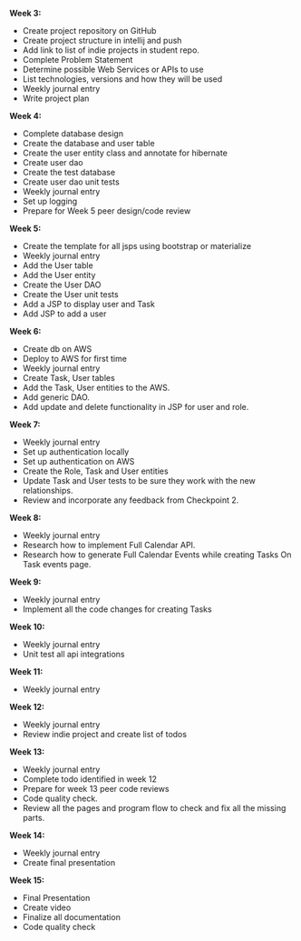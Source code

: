 **Week 3:**
* Create project repository on GitHub
* Create project structure in intellij and push
* Add link to list of indie projects in student repo.
* Complete Problem Statement
* Determine possible Web Services or APIs to use
* List technologies, versions and how they will be used
* Weekly journal entry
* Write project plan

**Week 4:**
* Complete database design
* Create the database and user table
* Create the user entity class and annotate for hibernate
* Create user dao
* Create the test database
* Create user dao unit tests
* Weekly journal entry
* Set up logging
* Prepare for Week 5 peer design/code review

**Week 5:**
* Create the template for all jsps using bootstrap or materialize
* Weekly journal entry
* Add the User table
* Add the User entity
* Create the User DAO
* Create the User unit tests
* Add a JSP to display user and Task
* Add JSP to add a user

**Week 6:**
* Create db on AWS
* Deploy to AWS for first time
* Weekly journal entry
* Create Task, User tables
* Add the Task, User entities to the AWS.
* Add generic DAO.
* Add update and delete functionality in JSP for user and role.

**Week 7:**
* Weekly journal entry
* Set up authentication locally
* Set up authentication on AWS
* Create the Role, Task and User entities
* Update Task and User tests to be sure they work with the new relationships.
* Review and incorporate any feedback from Checkpoint 2.

**Week 8:**
* Weekly journal entry
* Research how to implement Full Calendar API. 
* Research how to generate Full Calendar Events while creating Tasks On Task events page.

**Week 9:**
* Weekly journal entry
* Implement all the code changes for creating Tasks

**Week 10:**
* Weekly journal entry
* Unit test all api integrations

**Week 11:**
* Weekly journal entry

**Week 12:**
* Weekly journal entry
* Review indie project and create list of todos

**Week 13:**
* Weekly journal entry
* Complete todo identified in week 12
* Prepare for week 13 peer code reviews
* Code quality check.
* Review all the pages and program flow to check and fix all the missing parts.

**Week 14:**
* Weekly journal entry
* Create final presentation

**Week 15:**
* Final Presentation
* Create video
* Finalize all documentation
* Code quality check
